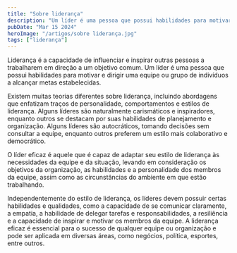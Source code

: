 ```yaml
---
title: "Sobre liderança"
description: "Um líder é uma pessoa que possui habilidades para motivar e dirigir uma equipe ou grupo de indivíduos a alcançar metas estabelecidas."
pubDate: "Mar 15 2024"
heroImage: "/artigos/sobre liderança.jpg"
tags: ["liderança"]
---
```

Liderança é a capacidade de influenciar e inspirar outras pessoas a trabalharem em direção a um objetivo comum. Um líder é uma pessoa que possui habilidades para motivar e dirigir uma equipe ou grupo de indivíduos a alcançar metas estabelecidas.

Existem muitas teorias diferentes sobre liderança, incluindo abordagens que enfatizam traços de personalidade, comportamentos e estilos de liderança. Alguns líderes são naturalmente carismáticos e inspiradores, enquanto outros se destacam por suas habilidades de planejamento e organização. Alguns líderes são autocráticos, tomando decisões sem consultar a equipe, enquanto outros preferem um estilo mais colaborativo e democrático.

O líder eficaz é aquele que é capaz de adaptar seu estilo de liderança às necessidades da equipe e da situação, levando em consideração os objetivos da organização, as habilidades e a personalidade dos membros da equipe, assim como as circunstâncias do ambiente em que estão trabalhando.

Independentemente do estilo de liderança, os líderes devem possuir certas habilidades e qualidades, como a capacidade de se comunicar claramente, a empatia, a habilidade de delegar tarefas e responsabilidades, a resiliência e a capacidade de inspirar e motivar os membros da equipe. A liderança eficaz é essencial para o sucesso de qualquer equipe ou organização e pode ser aplicada em diversas áreas, como negócios, política, esportes, entre outros.